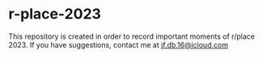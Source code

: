 # r-place-2023
This repository is created in order to record important moments of r/place 2023.
If you have suggestions, contact me at jf.db.16@icloud.com
